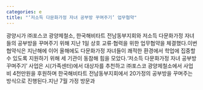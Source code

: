 ```yaml
---
categories: e
title: "‘저소득 다문화가정 자녀 공부방 꾸며주기’ 업무협약"
---
```

광양시가 ㈜포스코 광양제철소, 한국해비타트 전남동부지회와 저소득 다문화가정 자녀들의 공부방을 꾸며주기 위해 지난 1일 상호 교류·협력을 위한 업무협약을 체결했다.이번 협약식은 지난해에 이어 올해에도 다문화가정 자녀들이 쾌적한 환경에서 학업에 집중할 수 있도록 지원하기 위해 세 기관이 동참해 힘을 모았다.‘저소득 다문화가정 자녀 공부방 꾸며주기’ 사업은 시(가족센터)에서 대상자를 추천하고 ㈜포스코 광양제철소에서 사업비 4천만원을 후원하며 한국해비타트 전남동부지회에서 20가정의 공부방을 꾸며주는 방식으로 진행된다.지난 7월 가정 방문과